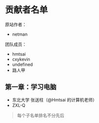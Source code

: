 # 贡献者名单

原站作者：

- netman

团队成员：

- hmtsai
- cxykevin
- undefined
- 路人甲

## 第一章：学习电脑

- 东北大学 张送柱（@Hmtsai 的计算机老师）
- ZXL-Q

> 每个子名单排名不分先后
